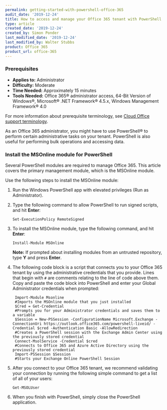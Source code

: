 ```yaml
---
permalink: getting-started-with-powershell-office-365
audit_date: '2019-12-24'
title: How to access and manage your Office 365 tenant with PowerShell
type: article
created_date: '2019-12-24'
created_by: Simon Ponder
last_modified_date: '2019-12-24'
last_modified_by: Walter Stubbs
product: Office 365
product_url: office-365
---
```


### Prerequisites

- **Applies to:** Administrator
- **Difficulty:** Moderate
- **Time Needed:** Approximately 15 minutes
- **Tools Needed:** Office 365&reg; administrator access, 64-Bit Version of Windows&reg;, Microsoft&reg; .NET Framework&reg; 4.5.x, Windows Management Framework&reg; 4.0

For more information about prerequisite terminology, see [Cloud Office support terminology](/support/how-to/cloud-office-support-terminology).

As an Office 365 administrator, you might have to use PowerShell&reg; to perform certain administrative tasks on your tenant. PowerShell is also useful for performing bulk operations and accessing data.

### Install the MSOnline module for PowerShell

Several PowerShell modules are required to manage Office 365. This article covers the primary management module, which is the MSOnline module.

Use the following steps to install the MSOnline module:

1.	Run the Windows PowerShell app with elevated privileges (Run as Administrator).

2.	Type the following command to allow PowerShell to run signed scripts, and hit **Enter**:

    ```
    Set-ExecutionPolicy RemoteSigned
    ```
3.	To install the MSOnline module, type the following command, and hit **Enter**:

    ```
    Install-Module MSOnline
    ```

    **Note:** If prompted about installing modules from an untrusted repository, type **Y** and press **Enter**.

4. The following code block is a script that connects you to your Office 365 tenant by using the administrative credentials that you provide. Lines that begin with ```#``` are comments relating to the line of code above them. Copy and paste the  code block into PowerShell and enter your Global Administrator credentials when prompted:

        Import-Module Msonline
        #Imports the MSOnline module that you just installed
        $Cred = Get-Credential
        #Prompts you for your Administrator credentials and saves them to a variable
        $Session = New-PSSession -ConfigurationName Microsoft.Exchange -ConnectionUri https://outlook.office365.com/powershell-liveid/ -Credential $cred -Authentication Basic -AllowRedirection
        #Creates a PowerShell session with the Exchange Admin Center using the previously stored credential
        Connect-MsolService -Credential $cred
        #Connects to Office 365 and Azure Active Directory using the previously stored credential
        Import-PSSession $Session
        #Starts your Exchange Online PowerShell Session


5.  After you connect to your Office 365 tenant, we recommend validating your connection by running the following simple command to get a list of all of your users:

     ```
     Get-MSOLUser
     ```

6.  When you finish with PowerShell, simply close the PowerShell application.
